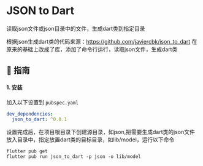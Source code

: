 # JSON to Dart

读取json文件或json目录中的文件，生成dart类到指定目录

根据json生成dart类的代码来源：https://github.com/javiercbk/json_to_dart
在原来的基础上改成了库，添加了命令行运行，读取json文件，生成dart类

## :book: 指南

#### 1. 安装

加入以下设置到 `pubspec.yaml`
```yaml
dev_dependencies:
  json_to_dart: ^0.0.1
```

设置完成后，在项目根目录下创建源目录，如json,把需要生成dart类的json文件放入目录中，指定放置dart类的目标目录，如lib/model，运行以下命令
```
flutter pub get
flutter pub run json_to_dart -p json -o lib/model
```